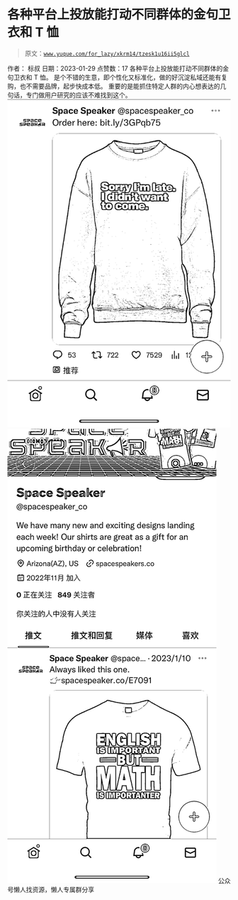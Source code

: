 # 各种平台上投放能打动不同群体的金句卫衣和 T 恤

> 原文：[`www.yuque.com/for_lazy/xkrm14/tzesk1u16ii5glcl`](https://www.yuque.com/for_lazy/xkrm14/tzesk1u16ii5glcl)

<ne-p id="ucec740c3" data-lake-id="ucec740c3"><ne-text id="uabc6ded9">作者： 标叔</ne-text></ne-p> <ne-p id="u2a31c431" data-lake-id="u2a31c431"><ne-text id="uaceda7c3">日期：2023-01-29</ne-text></ne-p> <ne-p id="u32649b11" data-lake-id="u32649b11"><ne-text id="u53c08de4">点赞数：</ne-text><ne-text id="uc5b23b5d" ne-bold="true">17</ne-text></ne-p> <ne-hole id="u9a4cf181" data-lake-id="u9a4cf181"><ne-card data-card-name="hr" data-card-type="block" id="oI1iV" data-event-boundary="card"><ne-p id="u0e491bc9" data-lake-id="u0e491bc9"><ne-text id="u4dfbb447">各种平台上投放能打动不同群体的金句卫衣和 T 恤。 是个不错的生意，即个性化又标准化，做的好沉淀私域还能有复购，也不需要品牌，起步快成本低。</ne-text> <ne-text id="ud8543302">重要的是能抓住特定人群的内心想表达的几句话，专门做用户研究的应该不难找到这个。</ne-text></ne-p> <ne-p id="ua6ee9a77" data-lake-id="ua6ee9a77"><ne-card data-card-name="image" data-card-type="inline" id="gJOqZ" data-event-boundary="card">![](img/c3233b5437078c415953db20206e10a1.png)</ne-card></ne-p> <ne-p id="ub2c87dee" data-lake-id="ub2c87dee"><ne-card data-card-name="image" data-card-type="inline" id="X7bmK" data-event-boundary="card">![](img/dbf69444e73bf8ed0dc18c5fe1b5bdea.png)</ne-card></ne-p> <ne-hole id="ucc4753e6" data-lake-id="ucc4753e6"><ne-card data-card-name="hr" data-card-type="block" id="D7VSR" data-event-boundary="card"><ne-p id="u466059f0" data-lake-id="u466059f0"><ne-text id="u2785826d">公众号懒人找资源，懒人专属群分享</ne-text></ne-p></ne-card></ne-hole></ne-card></ne-hole>